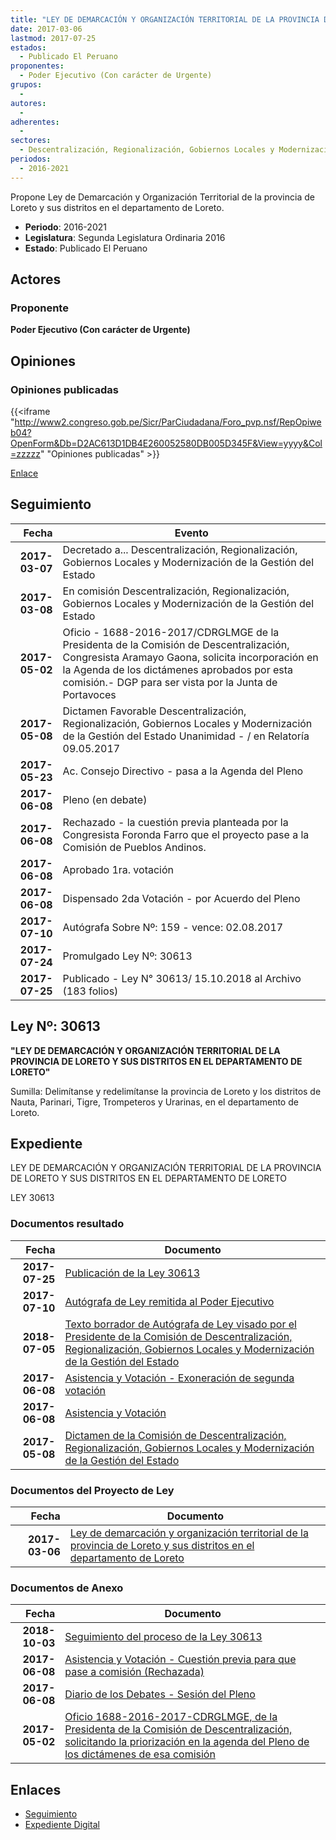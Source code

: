 ```yaml
---
title: "LEY DE DEMARCACIÓN Y ORGANIZACIÓN TERRITORIAL DE LA PROVINCIA DE LORETO Y SUS DISTRITOS EN EL DEPARTAMENTO DE LORETO"
date: 2017-03-06
lastmod: 2017-07-25
estados: 
  - Publicado El Peruano
proponentes: 
  - Poder Ejecutivo (Con carácter de Urgente)
grupos: 
  - 
autores: 
  - 
adherentes: 
  - 
sectores: 
  - Descentralización, Regionalización, Gobiernos Locales y Modernización de la Gestión del Estado
periodos: 
  - 2016-2021
---
```


Propone Ley de Demarcación y Organización Territorial de la provincia de Loreto y sus distritos en el departamento de Loreto.

- **Periodo**: 2016-2021
- **Legislatura**: Segunda Legislatura Ordinaria 2016
- **Estado**: Publicado El Peruano

## Actores

### Proponente

**Poder Ejecutivo (Con carácter de Urgente)**


## Opiniones

### Opiniones publicadas

{{<iframe "http://www2.congreso.gob.pe/Sicr/ParCiudadana/Foro_pvp.nsf/RepOpiweb04?OpenForm&Db=D2AC613D1DB4E260052580DB005D345F&View=yyyy&Col=zzzzz" "Opiniones publicadas" >}}

[Enlace](http://www2.congreso.gob.pe/Sicr/ParCiudadana/Foro_pvp.nsf/RepOpiweb04?OpenForm&Db=D2AC613D1DB4E260052580DB005D345F&View=yyyy&Col=zzzzz)

## Seguimiento

| Fecha | Evento |
|------:|--------|
| **2017-03-07** | Decretado a... Descentralización, Regionalización, Gobiernos Locales y Modernización de la Gestión del Estado|
| **2017-03-08** | En comisión Descentralización, Regionalización, Gobiernos Locales y Modernización de la Gestión del Estado|
| **2017-05-02** | Oficio - 1688-2016-2017/CDRGLMGE de la Presidenta de la Comisión de Descentralización, Congresista Aramayo Gaona, solicita incorporación en la Agenda de los dictámenes aprobados por esta comisión.- DGP para ser vista por la Junta de Portavoces|
| **2017-05-08** | Dictamen Favorable Descentralización, Regionalización, Gobiernos Locales y Modernización de la Gestión del Estado Unanimidad - / en Relatoría 09.05.2017|
| **2017-05-23** | Ac. Consejo Directivo - pasa a la Agenda del Pleno|
| **2017-06-08** | Pleno (en debate)|
| **2017-06-08** | Rechazado - la cuestión previa planteada por la Congresista Foronda Farro que el proyecto pase a la Comisión de Pueblos Andinos.|
| **2017-06-08** | Aprobado 1ra. votación|
| **2017-06-08** | Dispensado 2da Votación - por Acuerdo del Pleno|
| **2017-07-10** | Autógrafa Sobre Nº: 159 - vence: 02.08.2017|
| **2017-07-24** | Promulgado Ley Nº: 30613|
| **2017-07-25** | Publicado - Ley N° 30613/ 15.10.2018 al Archivo (183 folios)|

## Ley Nº: 30613

**"LEY DE DEMARCACIÓN Y ORGANIZACIÓN TERRITORIAL DE LA PROVINCIA DE LORETO Y SUS DISTRITOS EN EL DEPARTAMENTO DE LORETO"**

Sumilla: Delimítanse y redelimítanse la provincia de Loreto y los distritos de Nauta, Parinari, Tigre, Trompeteros y Urarinas, en el departamento de Loreto.


## Expediente

LEY DE DEMARCACIÓN Y ORGANIZACIÓN TERRITORIAL DE LA PROVINCIA DE LORETO Y SUS DISTRITOS EN EL DEPARTAMENTO DE LORETO

LEY 30613


### Documentos resultado

| Fecha | Documento |
|------:|--------|
| **2017-07-25** | [Publicación de la Ley 30613](http://www.leyes.congreso.gob.pe/Documentos/2016_2021/ADLP/Normas_Legales/30613-LEY.pdf) |
| **2017-07-10** | [Autógrafa de Ley remitida al Poder Ejecutivo](http://www.leyes.congreso.gob.pe/Documentos/2016_2021/ADLP/Texto_Aprobado/AU0101620170710.pdf) |
| **2018-07-05** | [Texto borrador de Autógrafa de Ley visado por el Presidente de la Comisión de Descentralización, Regionalización, Gobiernos Locales y Modernización de la Gestión del Estado](http://www.leyes.congreso.gob.pe/Documentos/2016_2021/Texto_Borrador_de_Autografa/BAU0101620170705.PDF) |
| **2017-06-08** | [Asistencia y Votación - Exoneración de segunda votación](http://www.leyes.congreso.gob.pe/Documentos/2016_2021/Asistencia_y_Votacion/Proyectos_de_Ley/Exoneracion_de_Segunda_Votacion/AVESV0101620170608.PDF) |
| **2017-06-08** | [Asistencia y Votación](http://www.leyes.congreso.gob.pe/Documentos/2016_2021/Asistencia_y_Votacion/Proyectos_de_Ley/AV0101620170608.PDF) |
| **2017-05-08** | [Dictamen de la Comisión de Descentralización, Regionalización, Gobiernos Locales y Modernización de la Gestión del Estado](http://www.leyes.congreso.gob.pe/Documentos/2016_2021/Dictamenes/Proyectos_de_Ley/01016DC08MAY20170508.pdf) |

### Documentos del Proyecto de Ley

| Fecha | Documento |
|------:|--------|
| **2017-03-06** | [Ley de demarcación y organización territorial de la provincia de Loreto y sus distritos en el departamento de Loreto](http://www.leyes.congreso.gob.pe/Documentos/2016_2021/Proyectos_de_Ley_y_de_Resoluciones_Legislativas/PL0101620170306.pdf) |

### Documentos de Anexo

| Fecha | Documento |
|------:|--------|
| **2018-10-03** | [Seguimiento del proceso de la Ley 30613](http://www.leyes.congreso.gob.pe/Documentos/2016_2021/Seguimiento_de_Proyectos_de_Ley/01016PL20181003.PDF) |
| **2017-06-08** | [Asistencia y Votación - Cuestión previa para que pase a comisión (Rechazada)](http://www.leyes.congreso.gob.pe/Documentos/2016_2021/Asistencia_y_Votacion/Proyectos_de_Ley/AVCP0101620170608.PDF) |
| **2017-06-08** | [Diario de los Debates - Sesión del Pleno](http://www2.congreso.gob.pe/Sicr/DiarioDebates/Publicad.nsf/SesionesPleno/05256D6E0073DFE90525813A0070C136/$FILE/SLO-2016-15.pdf) |
| **2017-05-02** | [Oficio 1688-2016-2017-CDRGLMGE, de la Presidenta de la Comisión de Descentralización, solicitando la priorización en la agenda del Pleno de los dictámenes de esa comisión](http://www.leyes.congreso.gob.pe/Documentos/2016_2021/Oficios/Comisiones_Ordinarias/OFICIO-1688-2016-2017-CDRGLMGE.pdf) |

## Enlaces 

- [Seguimiento](http://www2.congreso.gob.pehttp://www2.congreso.gob.pe/Sicr/TraDocEstProc/CLProLey2016.nsf/f7fff46988ca05b1052578e100829cc7/cf8b59681520bb19052580db0067f27d?OpenDocument)
- [Expediente Digital](http://www2.congreso.gob.pehttp://www2.congreso.gob.pe/Sicr/TraDocEstProc/CLProLey2016.nsf/f7fff46988ca05b1052578e100829cc7/cf8b59681520bb19052580db0067f27d?OpenDocument&Click=05257FB7005EB655.eb71d0cf91d8294e05256cdf006b5706/$Body/0.1C6C)

